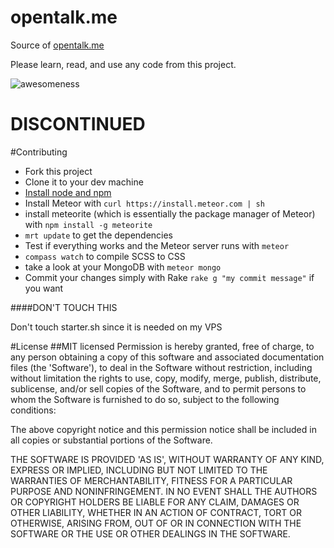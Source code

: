 opentalk.me
===========

Source of [opentalk.me](http://opentalk.me)

Please learn, read, and use any code from this project.

![awesomeness](http://b.adge.me/badge/awesomeness-9000+-green.svg)


# DISCONTINUED


#Contributing

- Fork this project
- Clone it to your dev machine
- [Install node and npm](http://christian-fei.com/the-ultimate-guide-to-deploy-a-meteor-project/)
- Install Meteor with `curl https://install.meteor.com | sh`
- install meteorite (which is essentially the package manager of Meteor) with `npm install -g meteorite`
- `mrt update` to get the dependencies
- Test if everything works and the Meteor server runs with `meteor`
- `compass watch` to compile SCSS to CSS
- take a look at your MongoDB with `meteor mongo`
- Commit your changes simply with Rake `rake g "my commit message"` if you want

####DON'T TOUCH THIS

Don't touch starter.sh since it is needed on my VPS

#License
##MIT licensed
Permission is hereby granted, free of charge, to any person obtaining a copy of this software and associated documentation files (the 'Software'), to deal in the Software without restriction, including without limitation the rights to use, copy, modify, merge, publish, distribute, sublicense, and/or sell copies of the Software, and to permit persons to whom the Software is furnished to do so, subject to the following conditions:

The above copyright notice and this permission notice shall be included in all copies or substantial portions of the Software.

THE SOFTWARE IS PROVIDED 'AS IS', WITHOUT WARRANTY OF ANY KIND, EXPRESS OR IMPLIED, INCLUDING BUT NOT LIMITED TO THE WARRANTIES OF MERCHANTABILITY, FITNESS FOR A PARTICULAR PURPOSE AND NONINFRINGEMENT. IN NO EVENT SHALL THE AUTHORS OR COPYRIGHT HOLDERS BE LIABLE FOR ANY CLAIM, DAMAGES OR OTHER LIABILITY, WHETHER IN AN ACTION OF CONTRACT, TORT OR OTHERWISE, ARISING FROM, OUT OF OR IN CONNECTION WITH THE SOFTWARE OR THE USE OR OTHER DEALINGS IN THE SOFTWARE.
